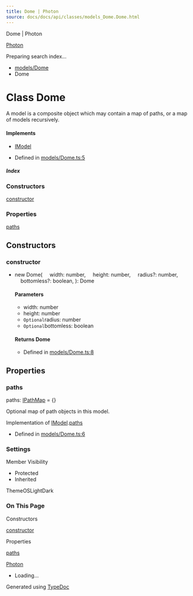 ```yaml
---
title: Dome | Photon
source: docs/docs/api/classes/models_Dome.Dome.html
---
```


Dome | Photon

[Photon](../index.html)




Preparing search index...

* [models/Dome](../modules/models_Dome.html)
* Dome

# Class Dome

A model is a composite object which may contain a map of paths, or a map of models recursively.

#### Implements

* [IModel](../interfaces/core_schema.IModel.html)

* Defined in [models/Dome.ts:5](https://github.com/mwhite454/photon/blob/main/packages/photon/src/models/Dome.ts#L5)

##### Index

### Constructors

[constructor](#constructor)

### Properties

[paths](#paths)

## Constructors

### constructor

* new Dome(
      width: number,
      height: number,
      radius?: number,
      bottomless?: boolean,
  ): Dome

  #### Parameters

  + width: number
  + height: number
  + `Optional`radius: number
  + `Optional`bottomless: boolean

  #### Returns Dome

  + Defined in [models/Dome.ts:8](https://github.com/mwhite454/photon/blob/main/packages/photon/src/models/Dome.ts#L8)

## Properties

### paths

paths: [IPathMap](../interfaces/core_schema.IPathMap.html) = {}

Optional map of path objects in this model.

Implementation of [IModel](../interfaces/core_schema.IModel.html).[paths](../interfaces/core_schema.IModel.html#paths)

* Defined in [models/Dome.ts:6](https://github.com/mwhite454/photon/blob/main/packages/photon/src/models/Dome.ts#L6)

### Settings

Member Visibility

* Protected
* Inherited

ThemeOSLightDark

### On This Page

Constructors

[constructor](#constructor)

Properties

[paths](#paths)

[Photon](../index.html)

* Loading...

Generated using [TypeDoc](https://typedoc.org/)
